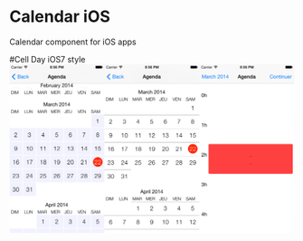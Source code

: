 Calendar iOS
==================

Calendar component for iOS apps

#Cell Day iOS7 style
![Image](./Screenshots/Calendar.png)

